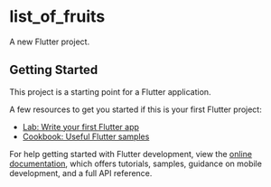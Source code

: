 # list_of_fruits

A new Flutter project.

## Getting Started

This project is a starting point for a Flutter application.

A few resources to get you started if this is your first Flutter project:

- [Lab: Write your first Flutter app](https://docs.flutter.dev/get-started/codelab)
- [Cookbook: Useful Flutter samples](https://docs.flutter.dev/cookbook)

For help getting started with Flutter development, view the
[online documentation](https://docs.flutter.dev/), which offers tutorials,
samples, guidance on mobile development, and a full API reference.


<p>
    <img src="https://user-images.githubusercontent.com/119835333/216281094-b0355e42-3d4d-48dc-a63e-68017a8b5037.PNG" height="30%" width="50%>
</p>
